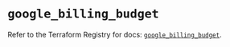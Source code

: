 # `google_billing_budget`

Refer to the Terraform Registry for docs: [`google_billing_budget`](https://registry.terraform.io/providers/hashicorp/google/6.4.0/docs/resources/billing_budget).
